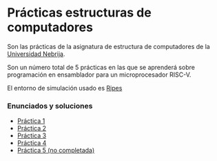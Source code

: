 # Prácticas estructuras de computadores
Son las prácticas de la asignatura de estructura de computadores de la [Universidad Nebrija](https://www.nebrija.com/).

Son un número total de 5 prácticas en las que se aprenderá sobre programación en ensamblador para un microprocesador RISC-V.

El entorno de simulación usado es [Ripes](https://github.com/mortbopet/Ripes)

### Enunciados y soluciones
* [Práctica 1](practica1/enunciado.md)
* [Práctica 2](practica2/enunciado.md)
* [Práctica 3](practica3/enunciado.md)
* [Práctica 4](practica4/enunciado.md)
* [Práctica 5 (no completada)]()
